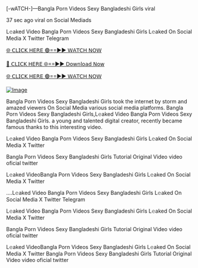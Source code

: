 [-wATCH-]—Bangla Porn Videos Sexy Bangladeshi Girls viral


37 sec ago viral on Social Mediads

L𝚎aked Video Bangla Porn Videos Sexy Bangladeshi Girls L𝚎aked On Social Media X Twitter Telegram

[🌐 𝖢𝖫𝖨𝖢𝖪 𝖧𝖤𝖱𝖤 🟢==►► 𝖶𝖠𝖳𝖢𝖧 𝖭𝖮𝖶](https://3-tanei-pinik.blogspot.com/2025/02/viral-video.html)

[🔴 𝖢𝖫𝖨𝖢𝖪 𝖧𝖤𝖱𝖤 🌐==►► 𝖣𝗈𝗐𝗇𝗅𝗈𝖺𝖽 𝖭𝗈𝗐](https://3-tanei-pinik.blogspot.com/2025/02/viral-video.html)

[🌐 𝖢𝖫𝖨𝖢𝖪 𝖧𝖤𝖱𝖤 🟢==►► 𝖶𝖠𝖳𝖢𝖧 𝖭𝖮𝖶](https://3-tanei-pinik.blogspot.com/2025/02/viral-video.html)

[![Image](https://github.com/user-attachments/assets/ff3b7bd4-415c-4ca3-a6c8-b1f096193c29)](https://3-tanei-pinik.blogspot.com/2025/02/viral-video.html)

Bangla Porn Videos Sexy Bangladeshi Girls took the internet by storm and amazed viewers On Social Media various social media platforms. Bangla Porn Videos Sexy Bangladeshi Girls,L𝚎aked Video Bangla Porn Videos Sexy Bangladeshi Girls. a young and talented digital creator, recently became famous thanks to this interesting video.

L𝚎aked Video Bangla Porn Videos Sexy Bangladeshi Girls L𝚎aked On Social Media X Twitter

Bangla Porn Videos Sexy Bangladeshi Girls Tutorial Original Video video oficial twitter

L𝚎aked VideoBangla Porn Videos Sexy Bangladeshi Girls L𝚎aked On Social Media X Twitter

....L𝚎aked Video Bangla Porn Videos Sexy Bangladeshi Girls L𝚎aked On Social Media X Twitter Telegram

L𝚎aked Video Bangla Porn Videos Sexy Bangladeshi Girls L𝚎aked On Social Media X Twitter

Bangla Porn Videos Sexy Bangladeshi Girls Tutorial Original Video video oficial twitter

L𝚎aked VideoBangla Porn Videos Sexy Bangladeshi Girls L𝚎aked On Social Media X Twitter
Bangla Porn Videos Sexy Bangladeshi Girls Tutorial Original Video video oficial twitter
